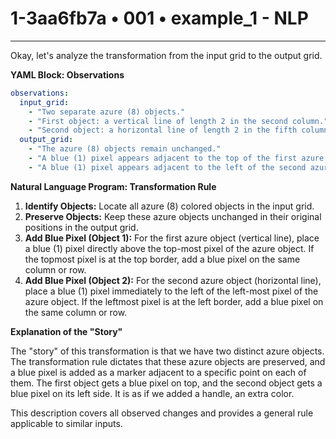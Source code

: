 # 1-3aa6fb7a • 001 • example_1 - NLP

---
Okay, let's analyze the transformation from the input grid to the output grid.

**YAML Block: Observations**

```yaml
observations:
  input_grid:
    - "Two separate azure (8) objects."
    - "First object: a vertical line of length 2 in the second column."
    - "Second object: a horizontal line of length 2 in the fifth column."
  output_grid:
    - "The azure (8) objects remain unchanged."
    - "A blue (1) pixel appears adjacent to the top of the first azure object."
    - "A blue (1) pixel appears adjacent to the left of the second azure object."
```

**Natural Language Program: Transformation Rule**

1.  **Identify Objects:** Locate all azure (8) colored objects in the input grid.
2.  **Preserve Objects:** Keep these azure objects unchanged in their original positions in the output grid.
3.  **Add Blue Pixel (Object 1):** For the first azure object (vertical line), place a blue (1) pixel directly above the top-most pixel of the azure object. If the topmost pixel is at the top border, add a blue pixel on the same column or row.
4.  **Add Blue Pixel (Object 2):** For the second azure object (horizontal line), place a blue (1) pixel immediately to the left of the left-most pixel of the azure object. If the leftmost pixel is at the left border, add a blue pixel on the same column or row.

**Explanation of the "Story"**

The "story" of this transformation is that we have two distinct azure objects. The transformation rule dictates that these azure objects are preserved, and a blue pixel is added as a marker adjacent to a specific point on each of them. The first object gets a blue pixel on top, and the second object gets a blue pixel on its left side. It is as if we added a handle, an extra color.

This description covers all observed changes and provides a general rule applicable to similar inputs.

